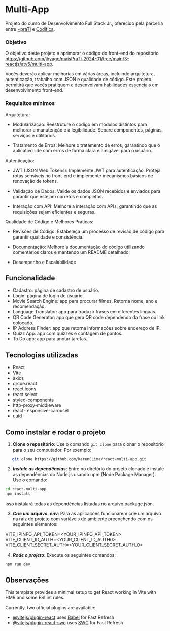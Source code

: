 # Multi-App
Projeto do curso de Desenvolvimento Full Stack Jr., oferecido pela parceria entre [+praTI](https://www.maisprati.com.br/) e [Codifica](https://www.codificaedu.com.br/).

### Objetivo
O objetivo deste projeto é aprimorar o código do front-end do repositório https://github.com/jhyago/maisPraTi-2024-01/tree/main/3-reactjs/atv5/multi-app.

Vocês deverão aplicar melhorias em várias áreas, incluindo arquitetura, autenticação, trabalho com JSON e qualidade de código. Este projeto permitirá que vocês pratiquem e desenvolvam habilidades essenciais em desenvolvimento front-end.

### Requisitos mínimos

Arquitetura:

- Modularização: Reestruture o código em módulos distintos para melhorar a manutenção e a legibilidade. Separe componentes, páginas, serviços e utilitários.


- Tratamento de Erros: Melhore o tratamento de erros, garantindo que o aplicativo lide com erros de forma clara e amigável para o usuário.

Autenticação:

- JWT (JSON Web Tokens): Implemente JWT para autenticação. Proteja rotas sensíveis no front-end e implemente mecanismos básicos de renovação de tokens.

- Validação de Dados: Valide os dados JSON recebidos e enviados para garantir que estejam corretos e completos.

- Interação com API: Melhore a interação com APIs, garantindo que as requisições sejam eficientes e seguras.

Qualidade de Código e Melhores Práticas:
- Revisões de Código: Estabeleça um processo de revisão de código para garantir qualidade e consistência.

- Documentação: Melhore a documentação do código utilizando comentários claros e mantendo um README detalhado.

- Desempenho e Escalabilidade

## Funcionalidade

- Cadastro: página de cadastro de usuário.
- Login: página de login de usuário.
- Movie Search Engine: app para procurar filmes. Retorna nome, ano  e recomendação.
- Language Translator: app para traduzir frases em diferentes línguas.
- QR Code Generator: app que gera QR code dependendo da frase ou link colocado.
- IP Address Finder: app que retorna informações sobre endereço de IP.
- Quizz App: app com quizzes e contagem de pontos.
- To Do app: app para anotar tarefas.

## Tecnologias utilizadas
- React
- Vite
- axios
- qrcoe.react
- react icons
- react select
- styled-components
- http-proxy-middleware
- react-responsive-carousel
- uuid


## Como instalar e rodar o projeto
1. **Clone o repositório**: Use o comando `git clone` para clonar o repositório para o seu computador. Por exemplo:

```bash
   git clone https://github.com/karenCLima/react-multi-app.git
``` 

2. ***Instale as dependências***: Entre no diretório do projeto clonado e instale as dependências do Node.js usando npm (Node Package Manager). Use o comando:
```bash
cd react-multi-app
npm install
```
Isso instalará todas as dependências listadas no arquivo package.json.

3. ***Crie um arquivo .env***: Para as aplicações funcionarem crie um arquivo na raiz do projeto com variáveis de ambiente preenchendo com os seguintes elementos:

VITE_IPINFO_API_TOKEN=<YOUR_IPINFO_API_TOKEN>
VITE_CLIENT_ID_AUTH=<YOUR_CLIENT_ID_AUTH0>
VITE_CLIENT_SECRET_AUTH=<YOUR_CLIENT_SECRET_AUTH_0>

4. ***Rode o projeto***: Execute os seguintes comandos:
```bash
npm run dev
```


## Observações

This template provides a minimal setup to get React working in Vite with HMR and some ESLint rules.

Currently, two official plugins are available:

- [@vitejs/plugin-react](https://github.com/vitejs/vite-plugin-react/blob/main/packages/plugin-react/README.md) uses [Babel](https://babeljs.io/) for Fast Refresh
- [@vitejs/plugin-react-swc](https://github.com/vitejs/vite-plugin-react-swc) uses [SWC](https://swc.rs/) for Fast Refresh
